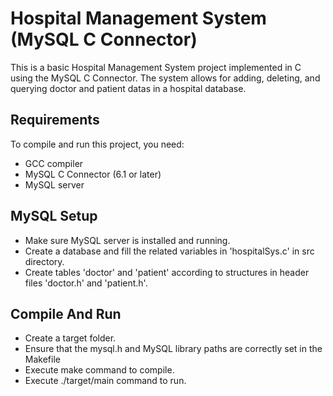 
# Hospital Management System (MySQL C Connector)

This is a basic Hospital Management System project implemented in C using the MySQL C Connector. The system allows for adding, deleting, and querying doctor and patient datas in a hospital database.

## Requirements

To compile and run this project, you need:

- GCC compiler
- MySQL C Connector (6.1 or later)
- MySQL server

## MySQL Setup

- Make sure MySQL server is installed and running.
- Create a database and fill the related variables in 'hospitalSys.c' in src directory.
- Create tables 'doctor' and 'patient' according to structures in header files 'doctor.h' and 'patient.h'.

 ## Compile And Run
 - Create a target folder.
 - Ensure that the mysql.h and MySQL library paths are correctly set in the Makefile
 - Execute make command to compile.
 - Execute ./target/main command to run.



